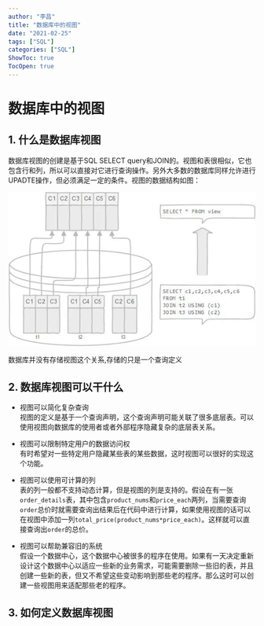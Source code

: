 ```yaml
---
author: "李昌"
title: "数据库中的视图"
date: "2021-02-25"
tags: ["SQL"]
categories: ["SQL"]
ShowToc: true
TocOpen: true
---
```


# 数据库中的视图

## 1. 什么是数据库视图

数据库视图的创建是基于SQL SELECT query和JOIN的。视图和表很相似，它也包含行和列，所以可以直接对它进行查询操作。另外大多数的数据库同样允许进行UPADTE操作，但必须满足一定的条件。视图的数据结构如图：

![](../image/database_view.webp)

数据库并没有存储视图这个关系,存储的只是一个查询定义

## 2. 数据库视图可以干什么

- 视图可以简化复杂查询  
    视图的定义是基于一个查询声明，这个查询声明可能关联了很多底层表。可以使用视图向数据库的使用者或者外部程序隐藏复杂的底层表关系。
    
- 视图可以限制特定用户的数据访问权  
    有时希望对一些特定用户隐藏某些表的某些数据，这时视图可以很好的实现这个功能。
    
- 视图可以使用可计算的列  
    表的列一般都不支持动态计算，但是视图的列是支持的。假设在有一张`order_details`表，其中包含`product_nums`和`price_each`两列，当需要查询`order`总价时就需要查询出结果后在代码中进行计算，如果使用视图的话可以在视图中添加一列`total_price(product_nums*price_each)`。这样就可以直接查询出`order`的总价。
    
- 视图可以帮助兼容旧的系统  
    假设一个数据中心，这个数据中心被很多的程序在使用。如果有一天决定重新设计这个数据中心以适应一些新的业务需求，可能需要删除一些旧的表，并且创建一些新的表，但又不希望这些变动影响到那些老的程序。那么这时可以创建一些视图用来适配那些老的程序。


## 3. 如何定义数据库视图




